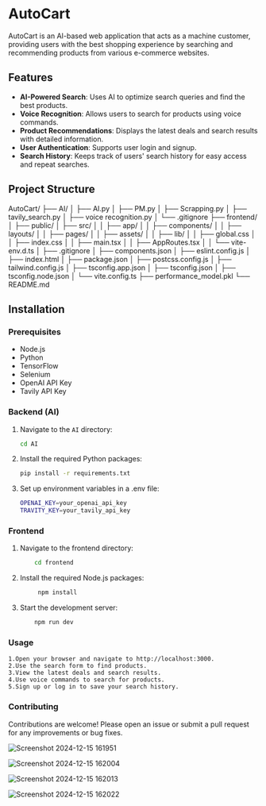 # AutoCart

AutoCart is an AI-based web application that acts as a machine customer, providing users with the best shopping experience by searching and recommending products from various e-commerce websites.

## Features

- **AI-Powered Search**: Uses AI to optimize search queries and find the best products.
- **Voice Recognition**: Allows users to search for products using voice commands.
- **Product Recommendations**: Displays the latest deals and search results with detailed information.
- **User Authentication**: Supports user login and signup.
- **Search History**: Keeps track of users' search history for easy access and repeat searches.

## Project Structure

AutoCart/ ├── AI/ │ ├── AI.py │ ├── PM.py │ ├── Scrapping.py │ ├── tavily_search.py │ ├── voice recognition.py │ └── .gitignore ├── frontend/ │ ├── public/ │ ├── src/ │ │ ├── app/ │ │ ├── components/ │ │ ├── layouts/ │ │ ├── pages/ │ │ ├── assets/ │ │ ├── lib/ │ │ ├── global.css │ │ ├── index.css │ │ ├── main.tsx │ │ ├── AppRoutes.tsx │ │ └── vite-env.d.ts │ ├── .gitignore │ ├── components.json │ ├── eslint.config.js │ ├── index.html │ ├── package.json │ ├── postcss.config.js │ ├── tailwind.config.js │ ├── tsconfig.app.json │ ├── tsconfig.json │ ├── tsconfig.node.json │ └── vite.config.ts ├── performance_model.pkl └── README.md


## Installation

### Prerequisites

- Node.js
- Python
- TensorFlow
- Selenium
- OpenAI API Key
- Tavily API Key

### Backend (AI)

1. Navigate to the `AI` directory:
   ```sh
   cd AI

2. Install the required Python packages:
    ```sh
   pip install -r requirements.txt

3. Set up environment variables in a .env file:
    ```sh
    OPENAI_KEY=your_openai_api_key
    TRAVITY_KEY=your_tavily_api_key

### Frontend
 1. Navigate to the frontend directory:
    ```sh
        cd frontend

2. Install the required Node.js packages:
   ```sh
        npm install

3. Start the development server:
    ```sh
        npm run dev
    

### Usage

    1.Open your browser and navigate to http://localhost:3000.
    2.Use the search form to find products.
    3.View the latest deals and search results.
    4.Use voice commands to search for products.
    5.Sign up or log in to save your search history.

### Contributing

Contributions are welcome! Please open an issue or submit a pull request for any improvements or bug fixes.

![Screenshot 2024-12-15 161951](https://github.com/user-attachments/assets/f6fcbfee-703e-4fe2-8c71-2bfc3d09a597)

![Screenshot 2024-12-15 162004](https://github.com/user-attachments/assets/622683ec-c13c-4434-9ea4-51a7ae4458d9)

![Screenshot 2024-12-15 162013](https://github.com/user-attachments/assets/c743b91b-41a6-4bea-b926-df7b9d21e9ab)

![Screenshot 2024-12-15 162022](https://github.com/user-attachments/assets/2a5a33e9-7796-4306-a18f-80d74cc4ed0b)

